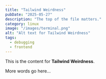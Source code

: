 ```yaml
---
title: "Tailwind Weirdness"
pubDate: "2025-05-27"
description: "The top of the file matters."
category: linux
image: "/images/terminal.png"
alt: "Alt text for Tailwind Weirdness"
tags:
  - debugging
  - frontend
---
```


This is the content for **Tailwind Weirdness**.

More words go here...
